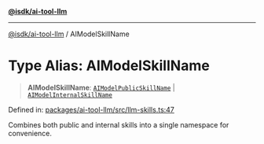 [**@isdk/ai-tool-llm**](../README.md)

***

[@isdk/ai-tool-llm](../globals.md) / AIModelSkillName

# Type Alias: AIModelSkillName

> **AIModelSkillName**: [`AIModelPublicSkillName`](AIModelPublicSkillName.md) \| [`AIModelInternalSkillName`](AIModelInternalSkillName.md)

Defined in: [packages/ai-tool-llm/src/llm-skills.ts:47](https://github.com/isdk/ai-tool-llm.js/blob/f3c3cef59ff3aa0ce6d3161a8d3d8cd72ec50012/src/llm-skills.ts#L47)

Combines both public and internal skills into a single namespace for convenience.
